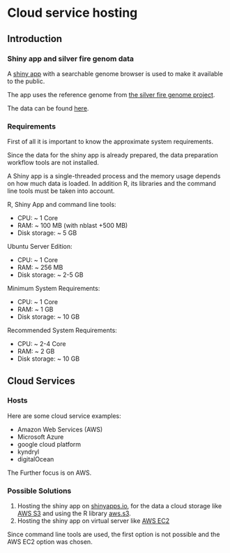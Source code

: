 # Cloud service hosting

## Introduction

### Shiny app and silver fire genom data

A [shiny app](https://github.com/szechp/silver-fir-genome-browser/tree/philipp-dev) with a searchable genome browser is used to make it available to the public. 

The app uses the reference genome from [the silver fire genome project](https://aforgen.wsl.ch/en/silver-fir-genome-project.html).

The data can be found [here](https://treegenesdb.org/FTP/Genomes/Abal/v1.1/).



### Requirements

First of all it is important to know the approximate system requirements.

Since the data for the shiny app is already prepared, the data preparation workflow tools are not installed.

A Shiny app is a single-threaded process and the memory usage depends on how much data is loaded. In addition R, its libraries and the command line tools must be taken into account.

R, Shiny App and command line tools:
 * CPU: ~ 1 Core 
 * RAM: ~ 100 MB (with nblast +500 MB)
 * Disk storage: ~ 5 GB

Ubuntu Server Edition:
 * CPU: ~ 1 Core 
 * RAM: ~ 256 MB
 * Disk storage: ~ 2-5 GB
 
Minimum System Requirements:
 * CPU: ~ 1 Core
 * RAM: ~ 1 GB
 * Disk storage: ~ 10 GB

Recommended System Requirements:
 * CPU: ~ 2-4 Core
 * RAM: ~ 2 GB
 * Disk storage: ~ 10 GB


## Cloud Services

### Hosts

Here are some cloud service examples:
 * Amazon Web Services (AWS)
 * Microsoft Azure
 * google cloud platform
 * kyndryl
 * digitalOcean

The Further focus is on AWS.

### Possible Solutions

 1. Hosting the shiny app on [shinyapps.io](https://www.shinyapps.io/), for the data a cloud storage like [AWS S3](https://aws.amazon.com/de/s3/?nc=sn&loc=0) and using the R library [aws.s3](https://github.com/cloudyr/aws.s3). 
 1. Hosting the shiny app on virtual server like [AWS EC2](https://aws.amazon.com/de/ec2/?nc2=h_ql_prod_fs_ec2)

Since command line tools are used, the first option is not possible and the AWS EC2 option was chosen.
